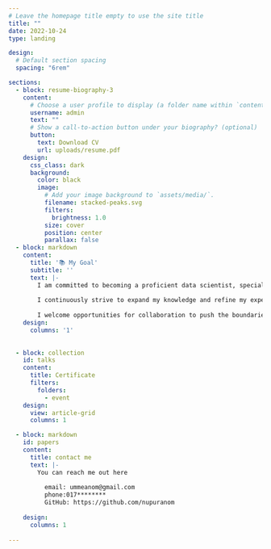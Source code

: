 ```yaml
---
# Leave the homepage title empty to use the site title
title: ""
date: 2022-10-24
type: landing

design:
  # Default section spacing 
  spacing: "6rem"

sections:
  - block: resume-biography-3
    content:
      # Choose a user profile to display (a folder name within `content/authors/`)
      username: admin
      text: ""
      # Show a call-to-action button under your biography? (optional)
      button:
        text: Download CV
        url: uploads/resume.pdf
    design:
      css_class: dark
      background:
        color: black
        image:
          # Add your image background to `assets/media/`.
          filename: stacked-peaks.svg
          filters:
            brightness: 1.0
          size: cover
          position: center
          parallax: false
  - block: markdown
    content:
      title: '📚 My Goal'
      subtitle: ''
      text: |-
        I am committed to becoming a proficient data scientist, specializing in data processing and machine learning. My objective is to leverage the power of data to extract meaningful insights, develop innovative solutions, and drive impactful advancements across diverse industries.With a strong foundation in analytical methodologies and programming, I am focused on exploring the transformative potential of machine learning and artificial intelligence in optimizing processes, enhancing decision-making, and solving complex challenges.
    
        I continuously strive to expand my knowledge and refine my expertise to excel in the evolving field of data science.
        
        I welcome opportunities for collaboration to push the boundaries of innovation and create meaningful impact.
    design:
      columns: '1'
 
 
  - block: collection
    id: talks
    content:
      title: Certificate
      filters:
        folders:
          - event
    design:
      view: article-grid
      columns: 1

  - block: markdown
    id: papers
    content:
      title: contact me
      text: |-
        You can reach me out here
    
          email: ummeanom@gmail.com    
          phone:017********    
          GitHub: https://github.com/nupuranom
    
    design:     
      columns: 1
  
---
```

